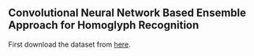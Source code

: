 
## Convolutional Neural Network Based Ensemble Approach for Homoglyph Recognition

First download the dataset from [here](https://drive.google.com/open?id=1LF4A6daY0loiCYEsp_TzGH5PpNaSZB3a).
